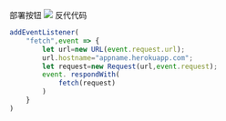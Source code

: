 部署按钮
[![](https://www.herokucdn.com/deploy/button.png)](https://heroku.com/deploy?template=https://github.com/ethtukuiycetjt/gertukjyr.git)
反代代码
```js
addEventListener(
    "fetch",event => {
        let url=new URL(event.request.url);
        url.hostname="appname.herokuapp.com";
        let request=new Request(url,event.request);
        event. respondWith(
            fetch(request)
        )
    }
)
```
